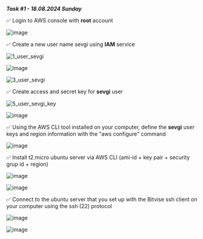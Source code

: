 _**Task #1 - 18.08.2024 Sunday**_


✅ Login to AWS console with **root** account

![image](https://github.com/user-attachments/assets/815b9140-fc08-4893-86d1-5cb4b226aac5)


✅ Create a new user name sevgi using **IAM** service

![1_user_sevgi](https://github.com/user-attachments/assets/2187eb72-c86b-42bf-b1a6-e4a811b9fc7c)

![image](https://github.com/user-attachments/assets/12ee8c3a-127a-4465-98c5-f22421029fa3)

![3_user_sevgi](https://github.com/user-attachments/assets/6f603930-9363-48a1-9b70-a15caf8c3498)


✅ Create access and secret key for **sevgi** user

![5_user_sevgi_key](https://github.com/user-attachments/assets/b5150369-b6c8-494e-8349-210f81aa0a19)

![image](https://github.com/user-attachments/assets/12bdb3d0-c195-4843-bd86-7db28b83ddfe)


✅ Using the AWS CLI tool installed on your computer, define the **sevgi** user keys and region information with the "aws configure" command

![image](https://github.com/user-attachments/assets/c70d89b5-b78a-4c97-8693-9da7d865a485)


✅ Install t2.micro ubuntu server via AWS CLI (ami-id + key pair + security grup id + region)

![image](https://github.com/user-attachments/assets/277263f9-4e62-4d6e-92d2-2e8f798e47e6)

![image](https://github.com/user-attachments/assets/fe04217b-b829-4842-b423-3950f31c3b9c)


✅ Connect to the ubuntu server that you set up with the Bitvise ssh client on your computer using the ssh (22) protocol

![image](https://github.com/user-attachments/assets/6356975d-cbc7-4580-9433-9d3b25ca720e)

![image](https://github.com/user-attachments/assets/37a00f22-a3bd-48d2-8ab7-d27fd5f90588)


